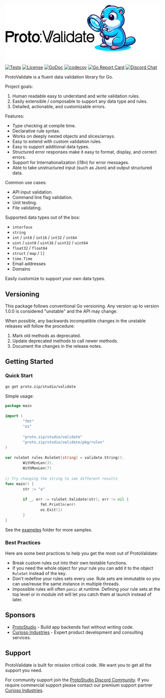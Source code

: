 <picture alt="Proto://Validate">
  <source media="(prefers-color-scheme: dark)" srcset="./docs/ProtoValidate_dark.svg">
  <img src="./docs/ProtoValidate_light.svg" width="800">
</picture>

[![Tests](https://github.com/proto-studio/protovalidate/actions/workflows/tests.yml/badge.svg)](https://github.com/proto-studio/protovalidate/actions/workflows/tests.yml)
[![License](https://img.shields.io/badge/License-BSD%203%20Clause-blue.svg)](https://github.com/proto-studio/protovalidate/blob/main/LICENSE)
[![GoDoc](https://godoc.org/github.com/golang/gddo?status.svg)](https://pkg.go.dev/proto.zip/studio/validate)
[![codecov](https://codecov.io/gh/proto-studio/protovalidate/graph/badge.svg?token=K6MR10DKYX)](https://codecov.io/gh/proto-studio/protovalidate)
[![Go Report Card](https://goreportcard.com/badge/proto.zip/studio/validate)](https://goreportcard.com/report/proto.zip/studio/validate)
[![Discord Chat](https://img.shields.io/badge/Discord-chat-blue?logo=Discord&logoColor=white)](https://proto.studio/social/discord)

ProtoValidate is a fluent data validation library for Go.

Project goals:

1. Human readable easy to understand and write validation rules.
2. Easily extensible / composable to support any data type and rules.
3. Detailed, actionable, and customizable errors.

Features:

- Type checking at compile time.
- Declarative rule syntax.
- Works on deeply nested objects and slices/arrays.
- Easy to extend with custom validation rules.
- Easy to support additional data types.
- Structured error responses make it easy to format, display, and correct errors.
- Support for Internationalization (i18n) for error messages.
- Able to take unstructured input (such as Json) and output structured data.

Common use cases:

- API input validation.
- Command line flag validation.
- Unit testing.
- File validating.

Supported data types out of the box:
- `interface`
- `string`
- `int` / `int8` / `int16` / `int32` / `int64`
- `uint` / `uint8` / `uint16` / `uint32` / `uint64`
- `float32` / `float64`
- `struct` / `map` / `[]`
- `time.Time`
- Email addresses
- Domains

Easily customize to support your own data types.

## Versioning

This package follows conventional Go versioning. Any version up to version 1.0.0 is considered "unstable" and the API may change.

When possible, any backwards incompatible changes in the unstable releases will follow the procedure:

1. Mark old methods as deprecated.
2. Update deprecated methods to call newer methods.
3. Document the changes in the release notes.

## Getting Started
### Quick Start

```bash
go get proto.zip/studio/validate
```

Simple usage:

```go
package main

import (
        "fmt"
        "os"

        "proto.zip/studio/validate"
        "proto.zip/studio/validate/pkg/rules"
)

var ruleSet rules.RuleSet[string] = validate.String().
        WithMinLen(3).
        WithMaxLen(7)

// Try changing the string to see different results
func main() {
        str := "a"

        if _, err := ruleSet.Validate(str); err != nil {
                fmt.Println(err)
                os.Exit(1)
        }
}
```

See the [examples](https://github.com/proto-studio/protovalidate/tree/main/examples) folder for more samples.

### Best Practices
Here are some best practices to help you get the most out of ProtoValidate:

- Break custom rules out into their own testable functions.
- If you need the whole object for your rule you can add it to the object `RuleSet` instead of the key.
- Don't redefine your rules sets every use. Rule sets are immutable so you can use/reuse the same instance in multiple threads.
- Impossible rules will often `panic` at runtime. Defining your rule sets at the top level or in module init will let you catch them at launch instead of later.

## Sponsors

- [ProtoStudio](https://proto.studio) - Build app backends fast without writing code.
- [Curioso Industries](https://curiosoindustries.com) - Expert product development and consulting services.

## Support

ProtoValidate is built for mission critical code. We want you to get all the support you need.

For community support join the [ProtoStudio Discord Community](https://proto.studio/social/discord). If you require commercial support please contact our premium support partner [Curioso Industries](https://curiosoindustries.com).

